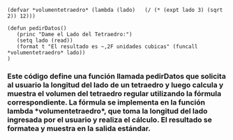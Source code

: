 ~~~
(defvar *volumentetraedro* (lambda (lado)   (/ (* (expt lado 3) (sqrt 2)) 12)))

(defun pedirDatos()
   (princ "Dame el Lado del Tetraedro:")
   (setq lado (read))
   (format t "El resultado es ~,2F unidades cubicas" (funcall *volumentetraedro* lado))
)
~~~

<h3>Este código define una función llamada pedirDatos que solicita al usuario la longitud del lado de un tetraedro 
y luego calcula y muestra el volumen del tetraedro regular utilizando la fórmula correspondiente. 
La fórmula se implementa en la función lambda *volumentetraedro*, 
que toma la longitud del lado ingresada por el usuario y realiza el cálculo. 
El resultado se formatea y muestra en la salida estándar.</h3>

